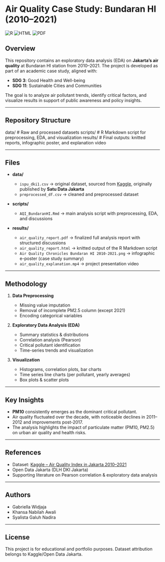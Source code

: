 # Air Quality Case Study: Bundaran HI (2010–2021)

![R](https://img.shields.io/badge/language-R-blue)
![HTML](https://img.shields.io/badge/output-HTML-orange)
![PDF](https://img.shields.io/badge/output-PDF-lightgrey)

## Overview
This repository contains an exploratory data analysis (EDA) on **Jakarta’s air quality** at Bundaran HI station from 2010–2021.
The project is developed as part of an academic case study, aligned with:
- **SDG 3**: Good Health and Well-being
- **SDG 11**: Sustainable Cities and Communities

The goal is to analyze air pollutant trends, identify critical factors, and visualize results in support of public awareness and policy insights.

---

## Repository Structure  
data/ # Raw and processed datasets
scripts/ # R Markdown script for preprocessing, EDA, and visualization
results/ # Final outputs: knitted reports, infographic poster, and explanation video

---

## Files
- **data/**
  - `ispu_dki1.csv` → original dataset, sourced from [Kaggle](https://www.kaggle.com/datasets/senadu34/air-quality-index-in-jakarta-2010-2021), originally published by **Satu Data Jakarta**
  - `preprocessed_df.csv` → cleaned and preprocessed dataset

- **scripts/**
  - `AQI_BundaranHI.Rmd` → main analysis script with preprocessing, EDA, and discussions

- **results/**
  - `air_quality_report.pdf` → finalized full analysis report with structured discussions
  - `air_quality_report.html` → knitted output of the R Markdown script
  - `Air Quality Chronicles Bundaran HI 2010-2021.png` → infographic e-poster (case study summary)
  - `air_quality_explanation.mp4` → project presentation video

---

## Methodology  
1. **Data Preprocessing**
   - Missing value imputation
   - Removal of incomplete PM2.5 column (except 2021)
   - Encoding categorical variables

2. **Exploratory Data Analysis (EDA)**
   - Summary statistics & distributions
   - Correlation analysis (Pearson)
   - Critical pollutant identification
   - Time-series trends and visualization

3. **Visualization**  
   - Histograms, correlation plots, bar charts
   - Time series line charts (per pollutant, yearly averages)
   - Box plots & scatter plots

---

## Key Insights  
- **PM10** consistently emerges as the dominant critical pollutant.
- Air quality fluctuated over the decade, with noticeable declines in 2011–2012 and improvements post-2017.
- The analysis highlights the impact of particulate matter (PM10, PM2.5) on urban air quality and health risks.

---

## References  
- Dataset: [Kaggle – Air Quality Index in Jakarta 2010–2021](https://www.kaggle.com/datasets/senadu34/air-quality-index-in-jakarta-2010-2021)
- Open Data Jakarta (DLH DKI Jakarta)
- Supporting literature on Pearson correlation & exploratory data analysis

---

## Authors
- Gabriella Widjaja
- Khansa Nabilah Awali
- Syalista Galuh Nadira

---

## License
This project is for educational and portfolio purposes. Dataset attribution belongs to Kaggle/Open Data Jakarta.
